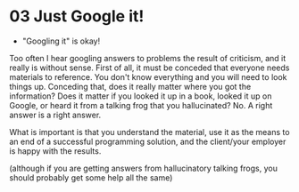 # 03 Just Google it!

- "Googling it" is okay!

Too often I hear googling answers to problems the result of criticism, and it really is without sense. First of all, it must be conceded that everyone needs materials to reference. You don't know everything and you will need to look things up. Conceding that, does it really matter where you got the information? Does it matter if you looked it up in a book, looked it up on Google, or heard it from a talking frog that you hallucinated? No. A right answer is a right answer.

What is important is that you understand the material, use it as the means to an end of a successful programming solution, and the client/your employer is happy with the results.

(although if you are getting answers from hallucinatory talking frogs, you should probably get some help all the same)
